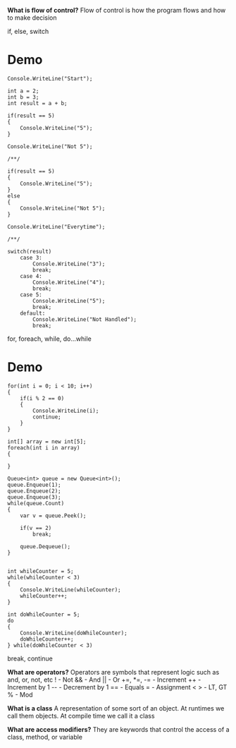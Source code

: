 **What is flow of control?**
Flow of control is how the program flows and how to make decision

if, else, switch

# Demo
```
Console.WriteLine("Start");

int a = 2;
int b = 3;
int result = a + b;

if(result == 5)
{
	Console.WriteLine("5");
}

Console.WriteLine("Not 5");

/**/

if(result == 5)
{
	Console.WriteLine("5");
}
else
{
	Console.WriteLine("Not 5");
}

Console.WriteLine("Everytime");

/**/

switch(result)
	case 3:
		Console.WriteLine("3");
		break;
	case 4:
		Console.WriteLine("4");
		break;
	case 5:
		Console.WriteLine("5");
		break;
	default:
		Console.WriteLine("Not Handled");
		break;

```

for, foreach, while, do...while

# Demo
```
for(int i = 0; i < 10; i++)
{
	if(i % 2 == 0)
	{
		Console.WriteLine(i);
		continue;
	}
}

int[] array = new int[5];
foreach(int i in array)
{

}

Queue<int> queue = new Queue<int>();
queue.Enqueue(1);
queue.Enqueue(2);
queue.Enqueue(3);
while(queue.Count)
{
	var v = queue.Peek();
	
	if(v == 2)
		break;
	
	queue.Dequeue();
}


int whileCounter = 5;
while(whileCounter < 3)
{
	Console.WriteLine(whileCounter);
	whileCounter++;
}

int doWhileCounter = 5;
do
{
	Console.WriteLine(doWhileCounter);
	doWhileCounter++;
} while(doWhileCounter < 3)
```

break, continue

**What are operators?**
Operators are symbols that represent logic such as and, or, not, etc
! - Not
&& - And
|| - Or
+=, *=, -= - Increment
++ - Increment by 1
-- - Decrement by 1
== - Equals
= - Assignment
< > - LT, GT
% - Mod

**What is a class**
A representation of some sort of an object. 
At runtimes we call them objects. At compile time we call it a class

**What are access modifiers?**
They are keywords that control the access of a class, method, or variable
